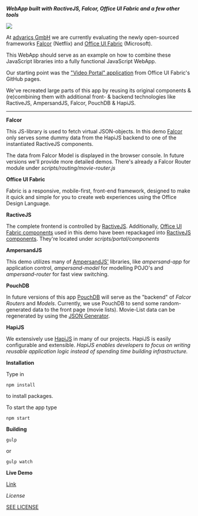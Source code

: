 ***WebApp built with RactiveJS, Falcor, Office UI Fabric and a few other tools***

<a href="http://rff.brakmic.de" target="_blank"><img src="http://fs1.directupload.net/images/150913/uxgu5ctx.png"></a>

At <a href="http://www.advarics.net" target="_blank">advarics GmbH</a> we are currently evaluating the newly open-sourced frameworks <a href="" target="_blank">Falcor</a> (Netflix) and
<a href="https://github.com/OfficeDev/Office-UI-Fabric" target="_blank">Office UI Fabric</a> (Microsoft).

This WebApp should serve as an example on how to combine these JavaScript libraries into a fully functional JavaScript WebApp.

Our starting point was the <a href="https://github.com/OfficeDev/Office-UI-Fabric/tree/master/dist/samples/VideoPortal" target="_blank">"Video Portal" application</a> from Office UI Fabric's GitHub pages.

We've recreated
large parts of this app by reusing its original components & (re)combining them with additional front- & backend
technologies like RactiveJS, AmpersandJS, Falcor, PouchDB & HapiJS.

************

**Falcor**

This JS-library is used to fetch virtual JSON-objects. In this demo <a href="http://netflix.github.io/falcor/index.html" target="_blank">Falcor</a> only serves
some dummy data from the HapiJS backend to one of the instantiated RactiveJS components.

The data from Falcor Model is displayed in the browser console. In future versions we'll provide more detailed demos. There's
already a Falcor Router module under *scripts/routing/movie-router.js*

**Office UI Fabric**

Fabric is a responsive, mobile-first, front-end framework, designed to make it quick and simple for you to create web experiences using the Office Design Language.

**RactiveJS**

The complete frontend is controlled by <a href="http://www.ractivejs.org" target="_blank">RactiveJS</a>. Additionally, <a href="https://github.com/OfficeDev/Office-UI-Fabric/blob/master/ghdocs/COMPONENTS.md" target="_blank">Office UI Fabric components</a> used in this demo
have been repackaged into <a href="http://docs.ractivejs.org/latest/components" target="_blank">RactiveJS components</a>.
They're located under *scripts/portal/components*

**AmpersandJS**

This demo utilizes many of <a href="http://ampersandjs.com/" target="_blank">AmpersandJS'</a> libraries, like *ampersand-app* for application control, *ampersand-model*
for modelling POJO's and *ampersand-router* for fast view switching.

**PouchDB**

In future versions of this app <a href="http://pouchdb.com/" target="_blank">PouchDB</a> will serve as the "backend" of *Falcor Routers* and *Models*.
Currently, we use PouchDB to send some random-generated data to the front page (movie lists). Movie-List data can be regenerated by using the
<a href="http://beta.json-generator.com/Nkj7ODCa" target="_blank">JSON Generator</a>.

**HapiJS**

We extensively use <a href="http://hapijs.com/" target="_blank">HapiJS</a> in many of our projects. HapiJS is easily configurable and extensible.
*HapiJS enables developers to focus on writing reusable application logic instead of spending time building infrastructure.*

**Installation**

Type in
```code
npm install
```

to install packages.

To start the app type
```code
npm start
```

**Building**

```code
gulp

```

or

```code
gulp watch
```

**Live Demo**

<a href="http://rff.brakmic.de/" target="_blank">Link</a>

*License*

<a href="https://github.com/brakmic/RactiveFalcorFabric/blob/master/LICENSE">SEE LICENSE</a>
